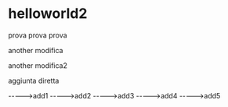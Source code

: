 # helloworld2
prova
prova prova


another modifica

another modifica2

aggiunta diretta

----->add1
----->add2
----->add3
----->add4
----->add5

